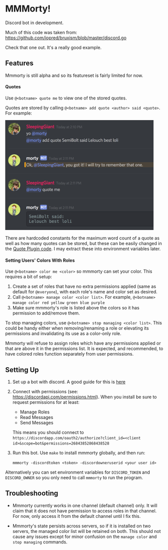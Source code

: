 # MMMorty!

Discord bot in development.

Much of this code was taken from:
https://github.com/iopred/bruxism/blob/master/discord.go

Check that one out. It's a really good example.

## Features

Mmmorty is still alpha and so its featureset is fairly limited for now.

#### Quotes

Use `@<botname> quote me` to view one of the stored quotes.

Quotes are stored by calling `@<botname> add quote <author> said <quote>`. For example:

<img src="docs/quotebot-example.png" height="350px">

There are hardcoded constants for the maximum word count of a quote as well as how many quotes can be stored, but these can be easily changed in the [Quote Plugin code](quoteplugin/quoteplugin.go). I may extract these into environment variables later.

#### Setting Users' Colors With Roles

Use `@<botname> color me <color>` so mmmorty can set your color. This requires a bit of setup:

1. Create a set of roles that have no extra permissions applied (same as default for `@everyone`), with each role's name and color set as desired.
2. Call `@<botname> manage color <color list>`. For example, `@<botname> manage color red yellow green blue purple`
3. Make sure mmmorty's role is listed above the colors so it has permission to add/remove them.

To stop managing colors, use `@<botname> stop managing <color list>`. This could be handy either when removing/renaming a role or elevating its permissions and invalidating its use as a color-only role.

Mmmorty will refuse to assign roles which have any permissions applied or that are above it in the permissions list. It is expected, and recommended, to have colored roles function separately from user permissions.

## Setting Up

1. Set up a bot with discord. A good guide for this is [here](https://github.com/reactiflux/discord-irc/wiki/Creating-a-discord-bot-&-getting-a-token)

1. Connect with permissions (see: https://discordapi.com/permissions.html). When you install be sure to request permissions for at least:

    - Manage Roles
    - Read Messages
    - Send Messages

    This means you should connect to `https://discordapp.com/oauth2/authorize?client_id=<client id>&scope=bot&permissions=26843852868438528`

1. Run this bot. Use `make` to install mmmorty globally, and then run:

    `mmmorty -discordtoken <token> -discordowneruserid <your user id>`
    
  Alternatively you can set environment variables for `DISCORD_TOKEN` and `DISCORD_OWNER` so you only need to call `mmmorty` to run the program.

## Troubleshooting

- Mmmorty currently works in one channel (default channel) only. It will claim that it does not have permission to access roles in that channel. For now, only access it from the default channel until I fix this.

- Mmmorty's state persists across servers, so if it is installed on two servers, the managed color list will be retained on both. This should not cause any issues except for minor confusion on the `manage color` and `stop managing` commands.

